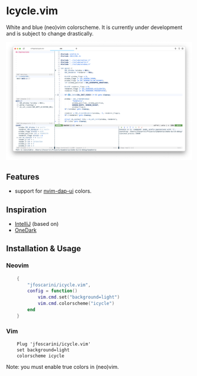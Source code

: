 # Icycle.vim

White and blue (neo)vim colorscheme. It is currently under development and is subject to change drastically.

![light](./screenshots/main.png)

## Features
- support for [nvim-dap-ui](https://github.com/rcarriga/nvim-dap-ui) colors.

## Inspiration
- [IntelliJ](https://github.com/chiendo97/intellij.vim) (based on)
- [OneDark](https://github.com/navarasu/onedark.nvim)

## Installation & Usage
### Neovim

```lua
    {
        "jfoscarini/icycle.vim",
        config = function()
            vim.cmd.set("background=light")
            vim.cmd.colorscheme("icycle")
        end
    }
```

### Vim
```vim
    Plug 'jfoscarini/icycle.vim'
    set background=light
    colorscheme icycle
```

Note: you must enable true colors in (neo)vim.

